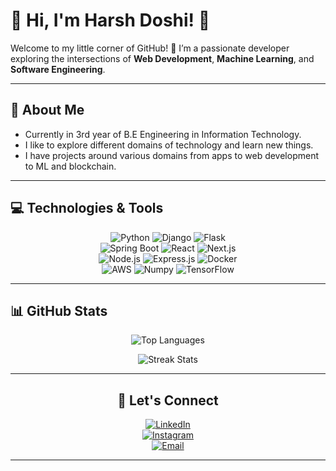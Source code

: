 # 🌟 Hi, I'm Harsh Doshi! 🌟  

Welcome to my little corner of GitHub! 🚀 I’m a passionate developer exploring the intersections of **Web Development**, **Machine Learning**, and **Software Engineering**.  

---

## 🚀 About Me  

- Currently in 3rd year of B.E Engineering in Information Technology.
- I like to explore different domains of technology and learn new things.
- I have projects around various domains from  apps to web development to ML and blockchain.

---

## 💻 Technologies & Tools  

<div align="center">

![Python](https://img.shields.io/badge/-Python-3776AB?logo=python&logoColor=white&style=for-the-badge) ![Django](https://img.shields.io/badge/-Django-092E20?logo=django&logoColor=white&style=for-the-badge) ![Flask](https://img.shields.io/badge/-Flask-000000?logo=flask&logoColor=white&style=for-the-badge)  
![Spring Boot](https://img.shields.io/badge/-Spring%20Boot-6DB33F?logo=springboot&logoColor=white&style=for-the-badge) ![React](https://img.shields.io/badge/-React-61DAFB?logo=react&logoColor=black&style=for-the-badge) ![Next.js](https://img.shields.io/badge/-Next.js-000000?logo=next.js&logoColor=white&style=for-the-badge)  
![Node.js](https://img.shields.io/badge/-Node.js-339933?logo=nodedotjs&logoColor=white&style=for-the-badge) ![Express.js](https://img.shields.io/badge/-Express.js-000000?logo=express&logoColor=white&style=for-the-badge) ![Docker](https://img.shields.io/badge/-Docker-2496ED?logo=docker&logoColor=white&style=for-the-badge)  
![AWS](https://img.shields.io/badge/-AWS-232F3E?logo=amazonaws&logoColor=white&style=for-the-badge) ![Numpy](https://img.shields.io/badge/-NumPy-013243?logo=numpy&logoColor=white&style=for-the-badge) ![TensorFlow](https://img.shields.io/badge/-TensorFlow-FF6F00?logo=tensorflow&logoColor=white&style=for-the-badge)

</div>

---

## 📊 GitHub Stats  

<div align="center">

<!-- ![GitHub Stats](https://github-readme-stats.vercel.app/api?username=Harsh-D-2004&show_icons=true&theme=radical&hide_border=true)  -->

![Top Languages](https://github-readme-stats.vercel.app/api/top-langs/?username=Harsh-D-2004&layout=compact&theme=radical&hide_border=true) 


<div align="center">

![Streak Stats](https://streak-stats.demolab.com?user=Harsh-D-2004&theme=radical&hide_border=true&date_format=M%20j%5B%2C%20Y%5D)

---



<!-- ## 🌌 Featured Repositories  

### Stack 1  
<div align="center"> -->

<!-- [![Repo 1](https://github-readme-stats.vercel.app/api/pin/?username=your-username&repo=repo-1&theme=radical&hide_border=true)](https://github.com/your-username/repo-1)  
[![Repo 2](https://github-readme-stats.vercel.app/api/pin/?username=your-username&repo=repo-2&theme=radical&hide_border=true)](https://github.com/your-username/repo-2)  
[![Repo 3](https://github-readme-stats.vercel.app/api/pin/?username=your-username&repo=repo-3&theme=radical&hide_border=true)](https://github.com/your-username/repo-3)

</div>  

---

### Stack 2  
<div align="center">

[![Repo 4](https://github-readme-stats.vercel.app/api/pin/?username=your-username&repo=repo-4&theme=radical&hide_border=true)](https://github.com/your-username/repo-4)  
[![Repo 5](https://github-readme-stats.vercel.app/api/pin/?username=your-username&repo=repo-5&theme=radical&hide_border=true)](https://github.com/your-username/repo-5)  
[![Repo 6](https://github-readme-stats.vercel.app/api/pin/?username=your-username&repo=repo-6&theme=radical&hide_border=true)](https://github.com/your-username/repo-6)

</div>  

---

### Stack 3  
<div align="center">

[![Repo 7](https://github-readme-stats.vercel.app/api/pin/?username=your-username&repo=repo-7&theme=radical&hide_border=true)](https://github.com/your-username/repo-7)  
[![Repo 8](https://github-readme-stats.vercel.app/api/pin/?username=your-username&repo=repo-8&theme=radical&hide_border=true)](https://github.com/your-username/repo-8)  
[![Repo 9](https://github-readme-stats.vercel.app/api/pin/?username=your-username&repo=repo-9&theme=radical&hide_border=true)](https://github.com/your-username/repo-9)

</div> -->

## 🌟 Let's Connect  

<div align="center">

[![LinkedIn](https://img.shields.io/badge/-LinkedIn-0077B5?logo=linkedin&logoColor=white&style=for-the-badge)](https://www.linkedin.com/in/harsh-doshi-86a457294/)  
[![Instagram](https://img.shields.io/badge/-Instagram-E4405F?logo=instagram&logoColor=white&style=for-the-badge)](https://instagram.com/realityfailure)  
[![Email](https://img.shields.io/badge/-Email-D14836?logo=gmail&logoColor=white&style=for-the-badge)](mailto:doshiharsh2004@gmail.com)  
<!-- [![Portfolio](https://img.shields.io/badge/-Portfolio-000000?logo=vercel&logoColor=white&style=for-the-badge)](https://your-portfolio.com) -->

</div> 

---
